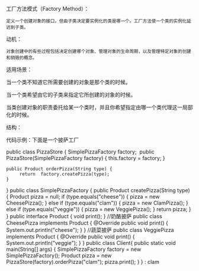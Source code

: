 工厂方法模式（Factory Method）：

    定义一个创建对象的接口，但由子类决定要实例化的类是哪一个。工厂方法使一个类的实例化延迟到子类。


动机：

    对象创建中的有些过程包括决定创建哪个对象、管理对象的生命周期，以及管理特定对象的创建和销毁的概念。


适用场景：

当一个类不知道它所需要创建的对象是那个类的时候。

当一个类希望由它的子类来指定它所创建的对象的时候。

当类创建对象的职责委托给某一个类时，并且你希望指定由哪一个类代理这一局部化的时候。


结构：



代码示例：下面是一个披萨工厂

public class PizzaStore {
    SimplePizzaFactory factory;
​
    public PizzaStore(SimplePizzaFactory factory) {
        this.factory = factory;
    }
    
    public Product orderPizza(String type) {
         return  factory.createPizza(type);
    }
}
public class SimplePizzaFactory {
    public Product createPizza(String type) {
        Product pizza = null;
        if (type.equals("cheese")) {
            pizza = new CheesePizza();
        } else if (type.equals("clam")) {
            pizza = new ClamPizza();
        } else if (type.equals("veggie")) {
            pizza = new VeggiePizza();
        }
        return pizza;
    }
}
public interface Product {
    void print();
}
//奶酪披萨
public class CheesePizza implements Product {
    @Override
    public void print() {
        System.out.println("cheese");
    }
}
//蔬菜披萨
public class VeggiePizza implements Product {
    @Override
    public void print() {
        System.out.println("veggie");
    }
}
public class Client{
  public static void main(String[] args) {
        SimplePizzaFactory factory = new SimplePizzaFactory();
        Product pizza = new PizzaStore(factory).orderPizza("clam");
        pizza.print();
    }
}
: clam
